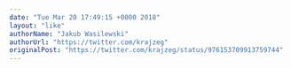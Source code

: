 ```yaml
---
date: "Tue Mar 20 17:49:15 +0000 2018"
layout: "like"
authorName: "Jakub Wasilewski"
authorUrl: "https://twitter.com/krajzeg"
originalPost: "https://twitter.com/krajzeg/status/976153709913759744"
---
```

